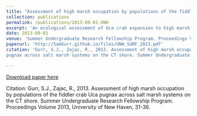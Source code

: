 ```yaml
---
title: "Assessment of high marsh occupation by populations of the fiddler crab Uca pugnax across salt marsh system on the CT shore"
collection: publications
permalink: /publications/2013-09-01-UNH
excerpt: 'An ecological assessment of Uca crab expansion to high marsh habitat from increased tidal inundation in southern Connecticut. An awarded summer research stipend from approved proposal'
date: 2013-09-01
venue: 'Summer Undergraduate Research Fellowship Program. Proceedings Volume 2013, University of New Haven'
paperurl: 'http://SamGurr.github.io/files/UNH_SURF_2013.pdf'
citation: 'Gurr, S.J., Zajac, R., 2013. Assessment of high marsh occupation by populations of the fiddler crab Uca
pugnax across salt marsh systems on the CT shore. Summer Undergraduate Research Fellowship Program. Proceedings Volume 2013, University of New Haven, 31-36.'

---
```


[Download paper here](http://SamGurr.github.io/files/UNH_SURF_2013.pdf)

Citation: Gurr, S.J., Zajac, R., 2013. Assessment of high marsh occupation by populations of the fiddler crab Uca
pugnax across salt marsh systems on the CT shore. Summer Undergraduate Research Fellowship Program. Proceedings Volume 2013, University of New Haven, 31-36.
